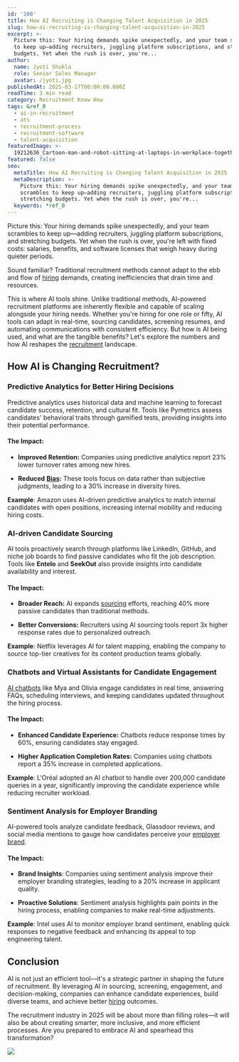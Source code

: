 ```yaml
---
id: '108'
title: How AI Recruiting is Changing Talent Acquisition in 2025
slug: how-ai-recruiting-is-changing-talent-acquisition-in-2025
excerpt: >-
  Picture this: Your hiring demands spike unexpectedly, and your team scrambles
  to keep up—adding recruiters, juggling platform subscriptions, and stretching
  budgets. Yet when the rush is over, you're...
author:
  name: Jyoti Shukla
  role: Senior Sales Manager
  avatar: /jyoti.jpg
publishedAt: 2025-03-17T00:00:00.000Z
readTime: 3 min read
category: Recruitment Know How
tags: &ref_0
  - ai-in-recruitment
  - ats
  - recruitment-process
  - recruitment-software
  - talent-acquisition
featuredImage: >-
  19212636_Cartoon-man-and-robot-sitting-at-laptops-in-workplace-together-scaled.jpg
featured: false
seo:
  metaTitle: How AI Recruiting is Changing Talent Acquisition in 2025
  metaDescription: >-
    Picture this: Your hiring demands spike unexpectedly, and your team
    scrambles to keep up—adding recruiters, juggling platform subscriptions, and
    stretching budgets. Yet when the rush is over, you're...
  keywords: *ref_0
---
```


Picture this: Your hiring demands spike unexpectedly, and your team scrambles to keep up—adding recruiters, juggling platform subscriptions, and stretching budgets. Yet when the rush is over, you're left with fixed costs: salaries, benefits, and software licenses that weigh heavy during quieter periods.

Sound familiar? Traditional recruitment methods cannot adapt to the ebb and flow of [hiring](https://www.talentpoolgrowth.com/?showSignup=true) demands, creating inefficiencies that drain time and resources.

This is where AI tools shine. Unlike traditional methods, AI-powered recruitment platforms are inherently flexible and capable of scaling alongside your hiring needs. Whether you're hiring for one role or fifty, AI tools can adapt in real-time, sourcing candidates, screening resumes, and automating communications with consistent efficiency. But how is AI being used, and what are the tangible benefits? Let's explore the numbers and how AI reshapes the [recruitment](https://www.thetalentpool.ai/blogs/internal-recruitment-type-process-and-advantage/) landscape.

## How AI is Changing Recruitment?

### Predictive Analytics for Better Hiring Decisions

Predictive analytics uses historical data and machine learning to forecast candidate success, retention, and cultural fit. Tools like Pymetrics assess candidates' behavioral traits through gamified tests, providing insights into their potential performance.

#### **The Impact:**

- **Improved Retention:** Companies using predictive analytics report 23% lower turnover rates among new hires.

- **Reduced** [**Bias**](https://www.thetalentpool.ai/blogs/how-identify-and-avoid-interview-bias/)**:** These tools focus on data rather than subjective judgments, leading to a 30% increase in diversity hires.

**Example**: Amazon uses AI-driven predictive analytics to match internal candidates with open positions, increasing internal mobility and reducing hiring costs.

### AI-driven Candidate Sourcing

AI tools proactively search through platforms like LinkedIn, GitHub, and niche job boards to find passive candidates who fit the job description. Tools like **Entelo** and **SeekOut** also provide insights into candidate availability and interest.

#### **The Impact:**

- **Broader Reach:** AI expands [sourcing](https://www.thetalentpool.ai/candidate-sourcing-software/) efforts, reaching 40% more passive candidates than traditional methods.

- **Better Conversions:** Recruiters using AI sourcing tools report 3x higher response rates due to personalized outreach.

**Example**: Netflix leverages AI for talent mapping, enabling the company to source top-tier creatives for its content production teams globally.

### Chatbots and Virtual Assistants for Candidate Engagement

[AI chatbots](https://www.thetalentpool.ai/blogs/how-recruitment-chatbots-are-revolutionizing-the-talent-acquisition/) like Mya and Olivia engage candidates in real time, answering FAQs, scheduling interviews, and keeping candidates updated throughout the hiring process.

#### **The Impact:**

- **Enhanced Candidate Experience:** Chatbots reduce response times by 60%, ensuring candidates stay engaged.

- **Higher Application Completion Rates:** Companies using chatbots report a 35% increase in completed applications.

**Example**: L'Oréal adopted an AI chatbot to handle over 200,000 candidate queries in a year, significantly improving the candidate experience while reducing recruiter workload.

### Sentiment Analysis for Employer Branding

AI-powered tools analyze candidate feedback, Glassdoor reviews, and social media mentions to gauge how candidates perceive your [employer brand](https://www.thetalentpool.ai/blogs/7-ways-boost-your-employer-brand/).

#### **The Impact:**

- **Brand Insights**: Companies using sentiment analysis improve their employer branding strategies, leading to a 20% increase in applicant quality.

- **Proactive Solutions**: Sentiment analysis highlights pain points in the hiring process, enabling companies to make real-time adjustments.

**Example**: Intel uses AI to monitor employer brand sentiment, enabling quick responses to negative feedback and enhancing its appeal to top engineering talent.

## Conclusion

AI is not just an efficient tool—it's a strategic partner in shaping the future of recruitment. By leveraging AI in sourcing, screening, engagement, and decision-making, companies can enhance candidate experiences, build diverse teams, and achieve better [hiring](https://www.talentpoolgrowth.com/?showSignup=true) outcomes.

The recruitment industry in 2025 will be about more than filling roles—it will also be about creating smarter, more inclusive, and more efficient processes. Are you prepared to embrace AI and spearhead this transformation?

![](images/11668590_20945602-1024x683.jpg)
